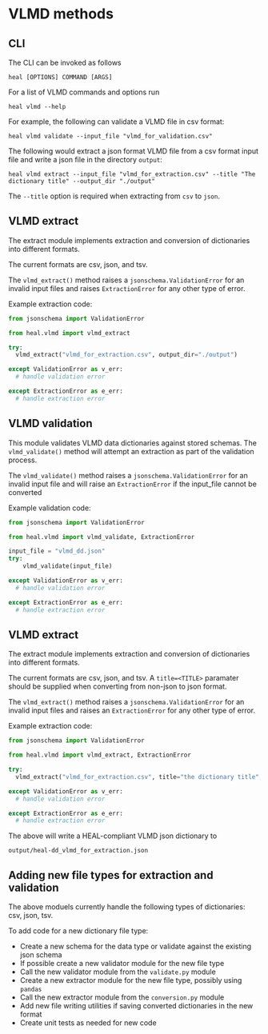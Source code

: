 # VLMD methods

## CLI

The CLI can be invoked as follows

`heal [OPTIONS] COMMAND [ARGS]`

For a list of VLMD commands and options run

`heal vlmd --help`

For example, the following can validate a VLMD file in csv format:

`heal vlmd validate --input_file "vlmd_for_validation.csv"`

The following would extract a json format VLMD file from a csv format input file and
write a json file in the directory `output`:

`heal vlmd extract --input_file "vlmd_for_extraction.csv" --title "The dictionary title" --output_dir "./output"`

The `--title` option is required when extracting from `csv` to `json`.

## VLMD extract

The extract module implements extraction and conversion of dictionaries into different formats.

The current formats are csv, json, and tsv.

The `vlmd_extract()` method raises a `jsonschema.ValidationError` for an invalid input files and raises
`ExtractionError` for any other type of error.

Example extraction code:

```python
from jsonschema import ValidationError

from heal.vlmd import vlmd_extract

try:
  vlmd_extract("vlmd_for_extraction.csv", output_dir="./output")

except ValidationError as v_err:
  # handle validation error

except ExtractionError as e_err:
  # handle extraction error
```

## VLMD validation

This module validates VLMD data dictionaries against stored schemas. The `vlmd_validate()` method
will attempt an extraction as part of the validation process.

The `vlmd_validate()` method raises a `jsonschema.ValidationError` for an invalid input file and
will raise an `ExtractionError` if the input_file cannot be converted

Example validation code:

```python
from jsonschema import ValidationError

from heal.vlmd import vlmd_validate, ExtractionError

input_file = "vlmd_dd.json"
try:
    vlmd_validate(input_file)

except ValidationError as v_err:
  # handle validation error

except ExtractionError as e_err:
  # handle extraction error

```

## VLMD extract

The extract module implements extraction and conversion of dictionaries into different formats.

The current formats are csv, json, and tsv. A `title=<TITLE>` paramater should be supplied when
converting from non-json to json format.

The `vlmd_extract()` method raises a `jsonschema.ValidationError` for an invalid input files
and raises an `ExtractionError` for any other type of error.

Example extraction code:

```python
from jsonschema import ValidationError

from heal.vlmd import vlmd_extract, ExtractionError

try:
  vlmd_extract("vlmd_for_extraction.csv", title="the dictionary title", output_dir="./output")

except ValidationError as v_err:
  # handle validation error

except ExtractionError as e_err:
  # handle extraction error
```

The above will write a HEAL-compliant VLMD json dictionary to

`output/heal-dd_vlmd_for_extraction.json`

## Adding new file types for extraction and validation

The above moduels currently handle the following types of dictionaries: csv, json, tsv.

To add code for a new dictionary file type:

* Create a new schema for the data type or validate against the existing json schema
* If possible create a new validator module for the new file type
* Call the new validator module from the `validate.py` module
* Create a new extractor module for the new file type, possibly using `pandas`
* Call the new extractor module from the `conversion.py` module
* Add new file writing utilities if saving converted dictionaries in the new format
* Create unit tests as needed for new code
